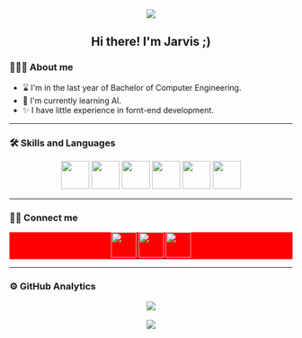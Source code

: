 <div align="center">
  <img src="https://media.giphy.com/media/L1R1tvI9svkIWwpVYr/giphy.gif" />
</div>
<div align="center">
  <h2>Hi there! I'm Jarvis ;)</h2>
</div>

### 👨🏻‍💻 About me
- ⌛ I'm in the last year of Bachelor of Computer Engineering.
- 🔭 I'm currently learning AI.
- ✨ I have little experience in fornt-end development.
<hr></hr>

### 🛠 Skills and Languages
<div align="center">
  <img src="https://cdn.jsdelivr.net/gh/devicons/devicon/icons/cplusplus/cplusplus-plain.svg" width="50px"/>
  <img src="https://cdn.jsdelivr.net/gh/devicons/devicon/icons/python/python-original-wordmark.svg" width="50px"/>
  <img src="https://cdn.jsdelivr.net/gh/devicons/devicon/icons/java/java-original-wordmark.svg" width="50px"/>
  <img src="https://cdn.jsdelivr.net/gh/devicons/devicon/icons/html5/html5-plain-wordmark.svg" width="50px"/>
  <img src="https://cdn.jsdelivr.net/gh/devicons/devicon/icons/css3/css3-plain-wordmark.svg" width="50px"/>
  <img src="https://cdn.jsdelivr.net/gh/devicons/devicon/icons/mysql/mysql-original-wordmark.svg" width="50px"/>
</div>
<hr></hr>

### 🤝🏻 Connect me
<div align="center" style="background-color:red;">
  <a href=" www.linkedin.com/in/amir-mohammad-safari">
    <img src="https://cdn.jsdelivr.net/gh/devicons/devicon/icons/linkedin/linkedin-original.svg" width="45px"/>
  </a>
  <a href="https://github.com/JARVIS-AI">
    <img src="https://play-lh.googleusercontent.com/PCpXdqvUWfCW1mXhH1Y_98yBpgsWxuTSTofy3NGMo9yBTATDyzVkqU580bfSln50bFU" width="45px"/>
  </a>
  <a href="ams.h4ck3r@gmail.com">
    <img src="https://upload.wikimedia.org/wikipedia/commons/7/7e/Gmail_icon_%282020%29.svg" width="45px"/>
  </a>
</div>
<hr></hr>

### ⚙️  GitHub Analytics
<div align="center">
  <a href="https://git.io/streak-stats">
    <img align="center" src="https://github-readme-streak-stats.herokuapp.com/?user=Mohadeseh-Atyabi&theme=dark" />
  </a>
</div>
<br>
<div align="center">
  <a href="[https://git.io/streak-stats](https://github.com/anuraghazra/github-readme-stats)">
    <img align="center" src="https://github-readme-stats.vercel.app/api/top-langs/?username=Mohadeseh-Atyabi&layout=compact&theme=dark&show_icons=true" />
  </a>
</div>
